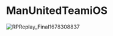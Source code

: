 # ManUnitedTeamiOS

![RPReplay_Final1678308837](https://user-images.githubusercontent.com/38814527/236681415-365f859e-b91e-46ca-ad4f-ee32d4b58f01.gif)
